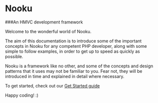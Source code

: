 # Nooku

###An HMVC development framework

Welcome to the wonderful world of Nooku.

The aim of this documentation is to introduce some of the important concepts in Nooku for any competent PHP developer, along with some simple to follow examples, in order to get up to speed as quickly as possible.

Nooku is a framework like no other, and some of the concepts and design patterns that it uses may not be familiar to you. Fear not, they will be introduced in time and explained in detail where necessary.

To get started, check out our [Get Started guide](http://www.nooku.org/get-started)

Happy coding! :)